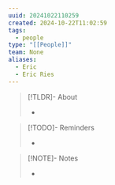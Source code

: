 ```yaml
---
uuid: 20241022110259
created: 2024-10-22T11:02:59
tags:
  - people
type: "[[People]]"
team: None
aliases:
  - Eric
  - Eric Ries
---
```


> [!TLDR]- About
>
> -

> [!TODO]- Reminders
>
> -

> [!NOTE]- Notes
>
> -

